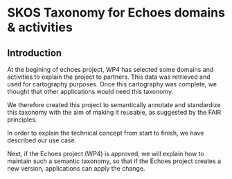 
# SKOS Taxonomy for Echoes domains & activities

## Introduction
At the begining of echoes project, WP4 has selected some domains and activities to explain the project to partners.
This data was retrieved and used for cartography purposes.
Once this cartography was complete, we thought that other applications would need this taxonomy.

We therefore created this project to semantically annotate and standardize this taxonomy with the aim of making it reusable, as suggested by the FAIR principles.

In order to explain the technical concept from start to finish, we have described our use case.

Next, if the Echoes project (WP4) is approved, we will explain how to maintain such a semantic taxonomy, so that if the Echoes project creates a new version, applications can apply the change.

